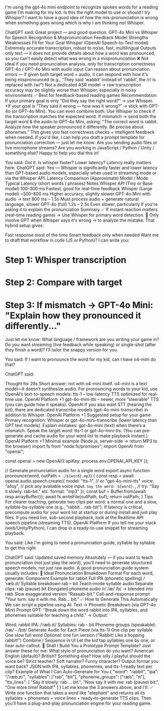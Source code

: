 I'm using the gpt-4o mini endpoint to recognize spoken words for a reading game I'm making for my kid. Is this the right model to use or should I try Whisper?  I want to have a good idea of how the mis-pronunciation is wrong when something goes wrong which is why I am thinking not Whisper.

ChatGPT said:
Great project — and good question.
GPT-4o Mini vs Whisper for Speech Recognition & Mispronunciation Feedback
Model	Strengths	Weaknesses	Fit for Your Goal
Whisper (OpenAI Speech-to-Text model)	Extremely accurate transcription, robust to noise, fast, multilingual	Outputs only text — it does not provide details about how a word was pronounced, so you can't easily detect what was wrong in a mispronunciation	❌ Not ideal if you need pronunciation analysis, only for transcription correctness
GPT-4o / GPT-4o Mini with audio input	Can reason about pronunciation errors — if given both target word + audio, it can respond with how it's being mispronounced (e.g., “They said ‘wabbit’ instead of ‘rabbit’, the /r/ is replaced with /w/”)	Not a dedicated ASR model → raw transcription accuracy may be slightly worse than Whisper, especially in noisy environments	✅ Best for feedback-based reading games
Recommendation
If your primary goal is only “Did they say the right word?” → use Whisper.
*If your goal is “They said it wrong — how was it wrong?” → stick with GPT-4o (or GPT-4o Mini).
You can even combine both:
Use Whisper to check if the transcription matches the expected word.
If mismatch → send both the target word & the audio to GPT-4o Mini, asking:
“The correct word is rabbit. Analyze how the speaker pronounced it differently. Be precise about phonemes.”
This gives you fast correctness checks + intelligent feedback when needed.
If you'd like, I can help you draft a prompt template for pronunciation correction — just let me know:
Are you sending audio files or live microphone streams?
Are you working in JavaScript / Python / Unity / something else?
Happy to help you dial this in!

You said:
Got it.  Is whisper faster? Lower latency?  Latency really matters here.
ChatGPT said:
Yes — Whisper is significantly faster and lower latency than GPT-based audio models, especially when used in streaming mode or via the Whisper API.
Latency Comparison (Approximate)
Model / Mode	Typical Latency (short words / phrases)	Notes
Whisper API (Tiny or Base model)	100–300 ms	Fastest, good for real-time feedback
Whisper (Large model)	~500–800 ms	Higher accuracy, slightly slower
GPT-4o Mini with audio → text	800 ms – 1.5s	Must process audio + generate natural language, slower
GPT-4o (full)	1.2s – 2.5s	Even slower, particularly if you're asking it to explain the pronunciation
Summary
✅ If instant reaction matters (real-time reading game) → Use Whisper for primary word detection.
🧠 Only involve GPT when Whisper says it's wrong → to analyze the mistake.
That hybrid setup gives:

Fast response most of the time
Smart feedback only when needed
Want me to draft that workflow in code (JS or Python)?
I can write you:
# Step 1: Whisper transcription
# Step 2: Compare with target
# Step 3: If mismatch → GPT-4o Mini: "Explain how they pronounced it differently..."
Just let me know:
What language / framework are you writing your game in?
Do you want streaming (live feedback while speaking) or single-shot (after they finish a word)?
I’ll tailor the snappy version for you.


You said:
If I want to pronounce the word for my kid, can I have o4-mini do that?


ChatGPT said:

Thought for 28s
Short answer: not with o4-mini itself.
o4-mini is a text model—it doesn’t synthesize audio. For pronouncing words to your kid, use OpenAI’s text-to-speech models:
tts-1 – low-latency TTS optimized for real-time use. 
OpenAI Platform
+1
gpt-4o-mini-tts – newer, more “steerable” TTS (you can guide how it speaks).
OpenAI
If you also want STT (hearing the kid), there are dedicated transcribe models (gpt-4o-mini-transcribe) in addition to Whisper. 
OpenAI Platform
+1
Suggested setup for your game
Primary recognition: Whisper or gpt-4o-mini-transcribe (lower latency than GPT text models).
Explain mistakes: gpt-4o-mini (text) when there’s a mismatch.
Speak the target word: tts-1 or gpt-4o-mini-tts. (You can pre-generate and cache audio for your word list to make playback instant.) 
OpenAI Platform
+1
Minimal example (Node.js, server-side → return MP3 to the browser)
import fs from "node:fs/promises";
import OpenAI from "openai";

const openai = new OpenAI({ apiKey: process.env.OPENAI_API_KEY });

// Generate pronunciation audio for a single word
export async function pronounce(word, outPath = `./${word}.mp3`) {
  const resp = await openai.audio.speech.create({
    model: "tts-1",            // or "gpt-4o-mini-tts"
    voice: "alloy",            // pick any available voice
    input: `Say the word: ${word}.`, // try: "Say it slowly: ráb-bit." etc.
    format: "mp3"
  });
  const buf = Buffer.from(await resp.arrayBuffer());
  await fs.writeFile(outPath, buf);
  return outPath;
}
Tips
For clearer teaching, generate two clips per word: a normal one and a slow, syllable-by-syllable one (e.g., “rabbit… rab-bit”).
If latency is critical, precompute audio for your word list at startup or during install and just play files.
If you need live, sub-second playback, look at the Realtime API speech pipeline (streaming TTS). 
OpenAI Platform
If you tell me your stack (web/Unity/Python), I can drop in a ready-to-use snippet for streaming playback.


You said:
Like I'm going to need a pronunciation guide, syllable by syllable to get this right


ChatGPT said:
Updated saved memory
Absolutely — if you want to teach pronunciation (not just play the word), you'll need to generate structured speech models, not just raw audio. A good pronunciation guide system usually includes:
🧱 Ideal Pronunciation Breakdown Format
For each word, generate:
Component	Example for rabbit
Full IPA (phonetic spelling)	/ˈræb.ɪt/
Syllable breakdown	rab – bit
Teach-mode syllable audio	Separate clips: rab (pause) bit
Elongated phoneme audio	/r/ /æ/ /b/ → blended into ræb
Slow exaggerated version	“Raaaab-bit.”
Call-and-response prompt	“Your turn: say it with me. Rab… bit.”
✅ How to Generate This Automatically
We can script a pipeline using AI:
Text → Phonetic Breakdown (via GPT-4o Mini)
Prompt GPT:
"Break down the word rabbit into IPA, syllables, and phonemes suitable for teaching a child."
→ Output:

Word: rabbit
IPA: /ˈræb.ɪt/
Syllables: rab - bit
Phoneme groups (speakable): /ræ/ - /bɪt/
Generate Audio for Each Piece (via tts-1)
One clip per syllable
One slow full word
Optional: one fun version ("Rabbit! Like a hopping rabbit!")
Combine / Sequence in UI
Let the kid tap syllables one by one, or hear auto-callout.
🔧 Shall I Build You a Prototype Prompt Template?
Just answer these for me:
What style of pronunciation do you want?
American English (default)? British? Something else?
How silly / playful should the voice be?
Strict teacher? Soft narrator? Funny character?
Output format you want back?
JSON with IPA, syllables, phonemes, and tts-1-ready text per clip?
Example of What I Can Auto-Generate for You
{
  "word": "rabbit",
  "ipa": "/ˈræb.ɪt/",
  "syllables": ["rab", "bit"],
  "phoneme_groups": ["ræb", "ɪt"],
  "tts_lines": [
    "Say it slowly: rab ... bit.",
    "Now say it with me: rab (pause) bit.",
    "One more time! Rabbit!"
  ]
}
Let me know the 3 answers above, and I'll:
✅ Write one function that takes a word like "elephant" and returns
all its syllables + phonemes + voice lines + ready-to-generate TTS clips.
Then you’ll have a plug-and-play pronunciation engine for your reading game.
